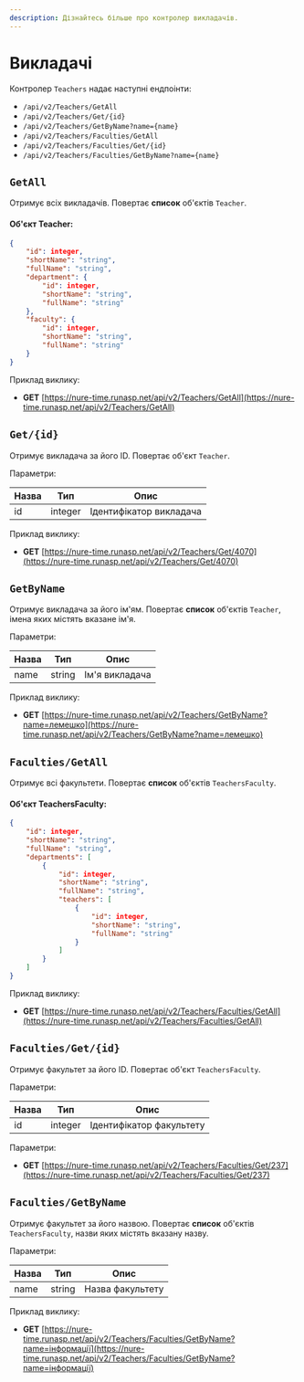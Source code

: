 ```yaml
---
description: Дізнайтесь більше про контролер викладачів.
---
```


# Викладачі

Контролер `Teachers` надає наступні ендпоінти:

* `/api/v2/Teachers/GetAll`
* `/api/v2/Teachers/Get/{id}`
* `/api/v2/Teachers/GetByName?name={name}`
* `/api/v2/Teachers/Faculties/GetAll`
* `/api/v2/Teachers/Faculties/Get/{id}`
* `/api/v2/Teachers/Faculties/GetByName?name={name}`

## `GetAll`
Отримує всіх викладачів. Повертає **список** об'єктів `Teacher`.

#### Об'єкт Teacher:
```json
{
    "id": integer,
    "shortName": "string",
    "fullName": "string",
    "department": {
        "id": integer,
        "shortName": "string",
        "fullName": "string"
    },
    "faculty": {
        "id": integer,
        "shortName": "string",
        "fullName": "string"
    }
}
```

Приклад виклику:

- **GET** [https://nure-time.runasp.net/api/v2/Teachers/GetAll](https://nure-time.runasp.net/api/v2/Teachers/GetAll)

## `Get/{id}`
Отримує викладача за його ID. Повертає об'єкт `Teacher`.

Параметри:

| Назва     | Тип     | Опис           |
|-----------|---------|----------------|
| id        | integer | Ідентифікатор викладача  |

Приклад виклику:

- **GET** [https://nure-time.runasp.net/api/v2/Teachers/Get/4070](https://nure-time.runasp.net/api/v2/Teachers/Get/4070)

## `GetByName`
Отримує викладача за його ім'ям. Повертає **список** об'єктів `Teacher`, імена яких містять вказане ім'я.

Параметри:

| Назва     | Тип     | Опис           |
|-----------|---------|----------------|
| name      | string  | Ім'я викладача   |

Приклад виклику:

- **GET** [https://nure-time.runasp.net/api/v2/Teachers/GetByName?name=лемешко](https://nure-time.runasp.net/api/v2/Teachers/GetByName?name=лемешко)

## `Faculties/GetAll`
Отримує всі факультети. Повертає **список** об'єктів `TeachersFaculty`.

#### Об'єкт TeachersFaculty:
```json
{
    "id": integer,
    "shortName": "string",
    "fullName": "string",
    "departments": [
        {
            "id": integer,
            "shortName": "string",
            "fullName": "string",
            "teachers": [
                {
                    "id": integer,
                    "shortName": "string",
                    "fullName": "string"
                }
            ]
        }
    ]
}
```

Приклад виклику:

- **GET** [https://nure-time.runasp.net/api/v2/Teachers/Faculties/GetAll](https://nure-time.runasp.net/api/v2/Teachers/Faculties/GetAll)

## `Faculties/Get/{id}`
Отримує факультет за його ID. Повертає об'єкт `TeachersFaculty`.

Параметри:

| Назва     | Тип     | Опис           |
|-----------|---------|----------------|
| id        | integer | Ідентифікатор факультету  |

Параметри:

- **GET** [https://nure-time.runasp.net/api/v2/Teachers/Faculties/Get/237](https://nure-time.runasp.net/api/v2/Teachers/Faculties/Get/237)

## `Faculties/GetByName`
Отримує факультет за його назвою. Повертає **список** об'єктів `TeachersFaculty`, назви яких містять вказану назву.

Параметри:

| Назва     | Тип     | Опис           |
|-----------|---------|----------------|
| name      | string  | Назва факультету |

Приклад виклику:

- **GET** [https://nure-time.runasp.net/api/v2/Teachers/Faculties/GetByName?name=інформації](https://nure-time.runasp.net/api/v2/Teachers/Faculties/GetByName?name=інформації)
